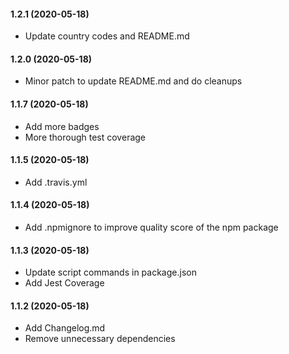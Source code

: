 #### 1.2.1 (2020-05-18)

- Update country codes and README.md

#### 1.2.0 (2020-05-18)

- Minor patch to update README.md and do cleanups

#### 1.1.7 (2020-05-18)

- Add more badges
- More thorough test coverage

#### 1.1.5 (2020-05-18)

- Add .travis.yml

#### 1.1.4 (2020-05-18)

- Add .npmignore to improve quality score of the npm package

#### 1.1.3 (2020-05-18)

- Update script commands in package.json
- Add Jest Coverage

#### 1.1.2 (2020-05-18)

- Add Changelog.md
- Remove unnecessary dependencies

